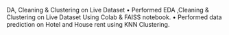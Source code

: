 DA, Cleaning & Clustering on Live Dataset
•	Performed EDA ,Cleaning & Clustering on Live Dataset Using Colab & FAISS notebook.
•	Performed data prediction on Hotel and House rent using KNN Clustering.        
